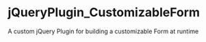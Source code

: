 # jQueryPlugin_CustomizableForm
A custom jQuery Plugin for building a customizable Form at runtime 
